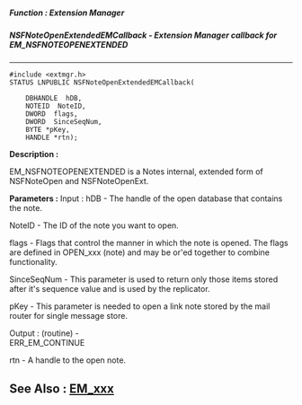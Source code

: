 ##### Function : Extension Manager
##### NSFNoteOpenExtendedEMCallback - Extension Manager callback for EM_NSFNOTEOPENEXTENDED
---
```
#include <extmgr.h>
STATUS LNPUBLIC NSFNoteOpenExtendedEMCallback(

	DBHANDLE  hDB,
	NOTEID  NoteID,
	DWORD  flags,
	DWORD  SinceSeqNum,
	BYTE *pKey,
	HANDLE *rtn);
```
**Description :**

EM_NSFNOTEOPENEXTENDED is a Notes internal, extended form of NSFNoteOpen and 
NSFNoteOpenExt.

**Parameters :**
Input :
hDB  -  The handle of the open database that contains the note.

NoteID  -  The ID of the note you want to open.

flags  -  Flags that control the manner in which the note is opened.  The flags are defined in OPEN_xxx (note) and may be or'ed together to combine functionality.

SinceSeqNum  -  This parameter is used to return only those items stored after it's sequence value and is used by the replicator.

pKey  -  This parameter is needed to open a link note stored by the mail router for single message store.

Output :
(routine)  -  
ERR_EM_CONTINUE


rtn  -  A handle to the open note.


**See Also :**
[EM_xxx](/domino-c-api-docs/reference/Symb/EM_xxx)
---
